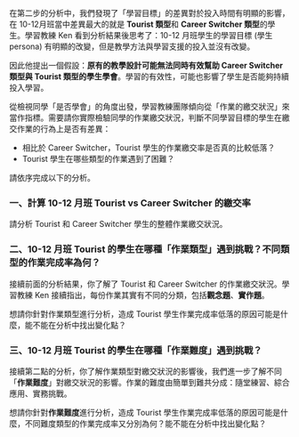 在第二步的分析中，我們發現了「學習目標」的差異對於投入時間有明顯的影響，在 10-12月班當中差異最大的就是 **Tourist 類型**和 **Career Switcher 類型**的學生。學習教練 Ken 看到分析結果後思考了：10-12 月班學生的學習目標 (學生 persona) 有明顯的改變，但是教學方法與學習支援的投入並沒有改變。

因此他提出一個假設：**原有的教學設計可能無法同時有效幫助 Career Switcher 類型與 Tourist 類型的學生學會**。學習的有效性，可能也影響了學生是否能夠持續投入學習。

從檢視同學「是否學會」的角度出發，學習教練團隊傾向從「作業的繳交狀況」來當作指標。需要請你實際檢驗同學的作業繳交狀況，判斷不同學習目標的學生在繳交作業的行為上是否有差異：

- 相比於 Career Switcher，Tourist 學生的作業繳交率是否真的比較低落？
- Tourist 學生在哪些類型的作業遇到了困難？

請依序完成以下的分析。

### **一、計算 10-12 月班 Tourist vs Career Switcher 的繳交率**

請分析 Tourist 和 Career Switcher 學生的整體作業繳交狀況。

### **二、10-12 月班 Tourist 的學生在哪種「作業類型」遇到挑戰？不同類型的作業完成率為何？**

接續前面的分析結果，你了解了 Tourist 和 Career Switcher 的作業繳交狀況。學習教練 Ken 接續指出，每份作業其實有不同的分類，包括**觀念題**、**實作題**。

想請你針對作業類型進行分析，造成 Tourist 學生作業完成率低落的原因可能是什麼，能不能在分析中找出變化點？

### **三、10-12 月班 Tourist 的學生在哪種「作業難度」遇到挑戰？**

接續第二點的分析，你了解作業類型對繳交狀況的影響後，我們進一步了解不同「**作業難度**」對繳交狀況的影響。作業的難度由簡單到難共分成：隨堂練習、綜合應用、實務挑戰。

想請你針對**作業難度**進行分析，造成 Tourist 學生作業完成率低落的原因可能是什麼，不同難度類型的作業完成率又分別為何？能不能在分析中找出變化點？
